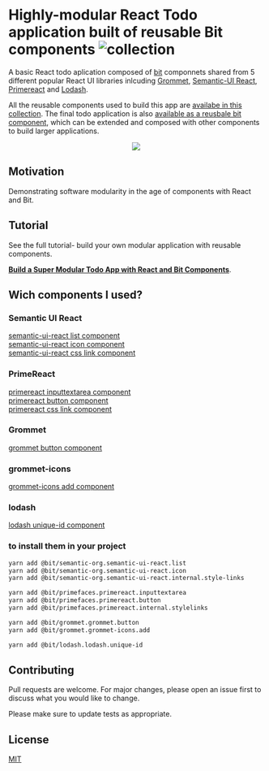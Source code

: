 # Highly-modular React Todo application built of reusable Bit components ![collection](https://img.shields.io/bit/collection/total-components/joshk/basic-todo-app.svg)

A basic React todo aplication composed of [bit](https://bit.dev) componnets shared from 5 different popular React UI libraries inlcuding [Grommet](https://github.com/grommet/grommet), [Semantic-UI React](https://github.com/Semantic-Org/Semantic-UI-React), [Primereact](https://github.com/primefaces/primereact) and [Lodash](https://github.com/lodash/lodash). 

All the reusable components used to build this app are [availabe in this collection](https://bit.dev/joshk/basic-todo-app).
The final todo application is also [available as a reusbale bit component](https://bit.dev/joshk/basic-todo-app/todo-app), which can be extended and composed with other components to build larger applications.

<p align="center">
  <a href="https://bit.dev/joshk/basic-todo-app"><img src="https://i.imagesup.co/images2/f2b5cc9a918fa58ed2106570ed5b4dbb20846b7f.png"></a>
</p>

## Motivation

Demonstrating software modularity in the age of components with React and Bit.

## Tutorial

See the full tutorial- build your own modular application with reusable components.

**[Build a Super Modular Todo App with React and Bit Components](https://blog.bitsrc.io/build-a-super-modular-todo-app-with-react-and-bit-components-aa06bbac4084)**.


## Wich components I used?

### Semantic UI React  
[semantic-ui-react list component](https://bit.dev/semantic-org/semantic-ui-react/list)  
[semantic-ui-react icon component](https://bit.dev/semantic-org/semantic-ui-react/icon)  
[semantic-ui-react css link component](https://bit.dev/semantic-org/semantic-ui-react/internal/style-links)  

### PrimeReact
[primereact inputtextarea component](https://bit.dev/primefaces/primereact/inputtextarea)   
[primereact button component](https://bit.dev/primefaces/primereact/button)  
[primereact css link component](https://bit.dev/primefaces/primereact/internal/stylelinks)  

### Grommet
[grommet button component](https://bit.dev/grommet/grommet/button)  

### grommet-icons
[grommet-icons add component](https://bit.dev/grommet/grommet-icons/add)  

### lodash
[lodash unique-id component](https://bit.dev/lodash/lodash/unique-id)  

### to install them in your project

```bash
yarn add @bit/semantic-org.semantic-ui-react.list  
yarn add @bit/semantic-org.semantic-ui-react.icon  
yarn add @bit/semantic-org.semantic-ui-react.internal.style-links  

yarn add @bit/primefaces.primereact.inputtextarea  
yarn add @bit/primefaces.primereact.button  
yarn add @bit/primefaces.primereact.internal.stylelinks  

yarn add @bit/grommet.grommet.button
yarn add @bit/grommet.grommet-icons.add

yarn add @bit/lodash.lodash.unique-id
```

## Contributing
Pull requests are welcome. For major changes, please open an issue first to discuss what you would like to change.

Please make sure to update tests as appropriate.

## License
[MIT](https://choosealicense.com/licenses/mit/)
